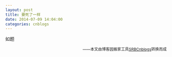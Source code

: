 ```yaml
---
layout: post
title: 要死了一样
date: 2014-07-09 14:04:00
categories: cnblogs
---
```


<p>如题</p>

<p align=right><span style="font-size: 12px">——本文由博客园搬家工具<a href="https://github.com/mlxy/SRBCnblogs">SRBCnblogs</a>转换而成</span></p>